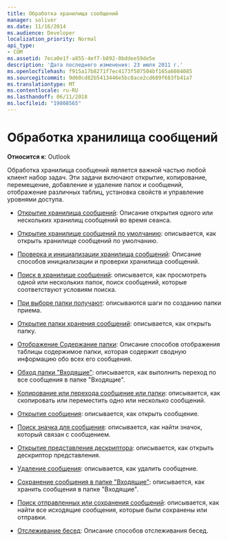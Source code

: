 ```yaml
---
title: Обработка хранилища сообщений
manager: soliver
ms.date: 11/16/2014
ms.audience: Developer
localization_priority: Normal
api_type:
- COM
ms.assetid: 7eca0e1f-a855-4ef7-b892-0bddee59de5e
description: 'Дата последнего изменения: 23 июля 2011 г.'
ms.openlocfilehash: f915a17b8271f7ec4173f507504bf165a6084085
ms.sourcegitcommit: 9d60cd82b5413446e5bc8ace2cd689f683fb41a7
ms.translationtype: MT
ms.contentlocale: ru-RU
ms.lasthandoff: 06/11/2018
ms.locfileid: "19808565"
---
```

# <a name="handling-a-message-store"></a>Обработка хранилища сообщений
  
**Относится к**: Outlook 
  
Обработка хранилища сообщений является важной частью любой клиент набор задач. Эти задачи включают открытие, копирование, перемещение, добавление и удаление папок и сообщений, отображение различных таблиц, установка свойств и управление уровнями доступа.

- [Открытие хранилища сообщений](opening-a-message-store.md): Описание открытия одного или нескольких хранилищ сообщений во время сеанса.
    
- [Открытие хранилище сообщений по умолчанию](opening-the-default-message-store.md): описывается, как открыть хранилище сообщений по умолчанию.
    
- [Проверка и инициализации хранилища сообщений](validating-and-initializing-a-message-store.md): Описание способов инициализации и проверки хранилища сообщений.
    
- [Поиск в хранилище сообщений](searching-a-message-store.md): описывается, как просмотреть одной или нескольких папок, поиск сообщений, которые соответствуют условиям поиска.
    
- [При выборе папки получают](selecting-a-receive-folder.md): описываются шаги по созданию папки приема.
    
- [Открытие папки хранения сообщений](opening-a-message-store-folder.md): описывается, как открыть папку.
    
- [Отображение Содержание папки](displaying-a-folder-contents-table.md): Описание способов отображения таблицы содержимое папки, которая содержит сводную информацию обо всех его сообщения.
    
- [Обход папки "Входящие"](traversing-the-inbox-folder.md): описывается, как выполнить переход по все сообщения в папке "Входящие".
    
- [Копирование или перехода сообщение или папки](copying-or-moving-a-message-or-a-folder.md): описывается, как скопировать или переместить одно или несколько сообщений.
    
- [Открытие сообщения](opening-a-message.md): описывается, как открыть сообщение.
    
- [Поиск значка для сообщения](finding-the-icon-for-a-message.md): описывается, как найти значок, который связан с сообщением.
    
- [Открытие представления дескриптора](opening-a-view-descriptor.md): описывается, как открыть дескриптор представления.
    
- [Удаление сообщения](deleting-a-message.md): описывается, как удалить сообщение.
    
- [Сохранение сообщения в папке "Входящие"](saving-a-message-in-the-inbox.md): описывается, как хранить сообщения в папке "Входящие".
    
- [Поиск отправленных или сохранения сообщений](finding-sent-or-saved-messages.md): описывается, как найти все исходящие сообщения, которые были сохранены или отправки.
    
- [Отслеживание бесед](tracking-conversations.md): Описание способов отслеживания бесед.
    

